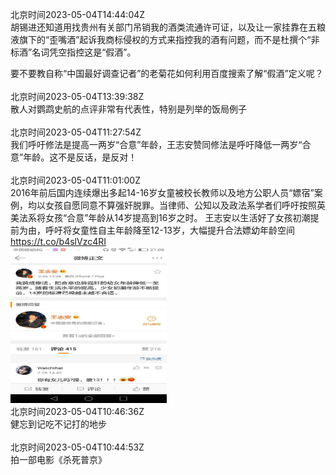 北京时间2023-05-04T14:44:04Z<br>胡锡进还知道用找贵州有关部门吊销我的酒类流通许可证，以及让一家挂靠在五粮液旗下的“歪嘴酒”起诉我商标侵权的方式来指控我的酒有问题，而不是杜撰个“非标酒”名词凭空指控这是“假酒”。

要不要教自称“中国最好调查记者”的老菊花如何利用百度搜索了解“假酒”定义呢？<br><br>北京时间2023-05-04T13:39:38Z<br>散人对鹦鹉史航的点评非常有代表性，特别是列举的饭局例子<br><br>北京时间2023-05-04T11:27:54Z<br>我们呼吁修法是提高一两岁“合意”年龄，王志安赞同修法是呼吁降低一两岁“合意”年龄。这不是反话，是反对！<br><br>北京时间2023-05-04T11:01:00Z<br>2016年前后国内连续爆出多起14-16岁女童被校长教师以及地方公职人员“嫖宿”案例，均以女孩自愿同意不算强奸脱罪。当律师、公知以及政法系学者们呼吁按照英美法系将女孩“合意”年龄从14岁提高到16岁之时。
王志安以生活好了女孩初潮提前为由，呼吁将女童性自主年龄降至12-13岁，大幅提升合法嫖幼年龄空间 https://t.co/b4slVzc4RI<br><img src='/temp/2023/1653957873427419137_0.jpg' width='250' height='250'><br>北京时间2023-05-04T10:46:36Z<br>健忘到记吃不记打的地步<br><br>北京时间2023-05-04T10:44:53Z<br>拍一部电影《杀死普京》<br><br>